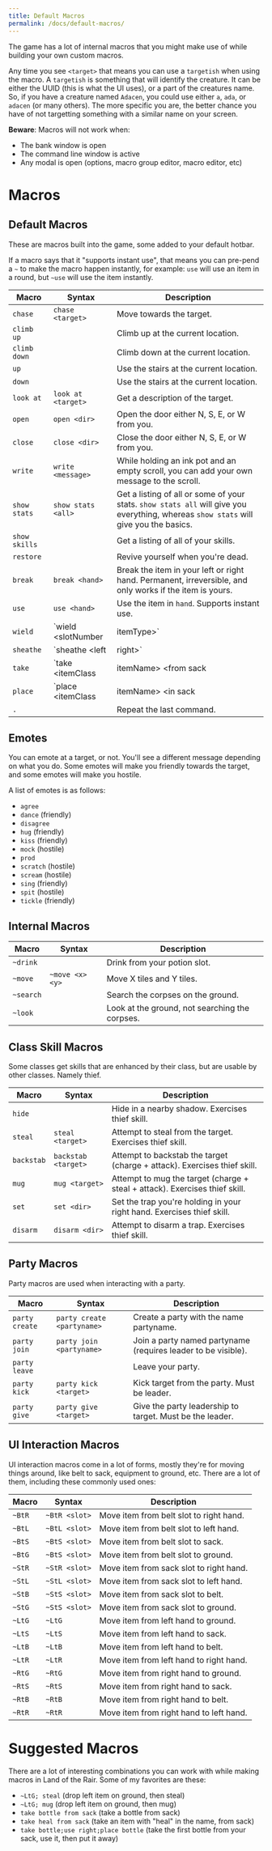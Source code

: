 ```yaml
---
title: Default Macros
permalink: /docs/default-macros/
---
```


The game has a lot of internal macros that you might make use of while building your own custom macros. 

Any time you see `<target>` that means you can use a `targetish` when using the macro. A `targetish` is something that will identify the creature. It can be either the UUID (this is what the UI uses), or a part of the creatures name. So, if you have a creature named `Adacen`, you could use either `a`, `ada`, or `adacen` (or many others). The more specific you are, the better chance you have of not targetting something with a similar name on your screen.

**Beware**: Macros will not work when:

* The bank window is open
* The command line window is active
* Any modal is open (options, macro group editor, macro editor, etc)

# Macros

## Default Macros

These are macros built into the game, some added to your default hotbar.

If a macro says that it "supports instant use", that means you can pre-pend a `~` to make the macro happen instantly, for example: `use` will use an item in a round, but `~use` will use the item instantly.

Macro | Syntax | Description
----- | ------ | -----------
`chase`               | `chase <target>` | Move towards the target.
`climb up`            | | Climb up at the current location.
`climb down`          | | Climb down at the current location.
`up`                  | | Use the stairs at the current location.
`down`                | | Use the stairs at the current location.
`look at`             | `look at <target>` | Get a description of the target.
`open`                | `open <dir>` | Open the door either N, S, E, or W from you.
`close`               | `close <dir>` | Close the door either N, S, E, or W from you.
`write`               | `write <message>` | While holding an ink pot and an empty scroll, you can add your own message to the scroll.
`show stats`          | `show stats <all>` | Get a listing of all or some of your stats. `show stats all` will give you everything, whereas `show stats` will give you the basics.
`show skills`         | | Get a listing of all of your skills.
`restore`             | | Revive yourself when you're dead.
`break`               | `break <hand>` | Break the item in your left or right hand. Permanent, irreversible, and only works if the item is yours.
`use`                 | `use <hand>` | Use the item in `hand`. Supports instant use.
`wield`               | `wield <slotNumber|itemType>` | Take an item from your belt and put it in the first available hand. Supports instant use.
`sheathe`             | `sheathe <left|right>` | Put the item in your left or right hand into your belt. Supports instant use.
`take`                | `take <itemClass|itemName> <from sack|belt|pouch>` | Take an item that matches itemClass or itemName from the specified container and put it into the first available hand.
`place`               | `place <itemClass|itemName> <in sack|belt|pouch>` | Take an item that matches itemClass or itemName from either the right or left hand and put it into the specified container.
`.`                   | | Repeat the last command.

## Emotes

You can emote at a target, or not. You'll see a different message depending on what you do. Some emotes will make you friendly towards the target, and some emotes will make you hostile.

A list of emotes is as follows:

* `agree`
* `dance` (friendly)
* `disagree`
* `hug` (friendly)
* `kiss` (friendly)
* `mock` (hostile)
* `prod`
* `scratch` (hostile)
* `scream` (hostile)
* `sing` (friendly)
* `spit` (hostile)
* `tickle` (friendly)

## Internal Macros

Macro | Syntax | Description
----- | ------ | -----------
`~drink`        | | Drink from your potion slot.
`~move`         | `~move <x> <y>` | Move X tiles and Y tiles.
`~search`       | | Search the corpses on the ground.
`~look`         | | Look at the ground, not searching the corpses.

## Class Skill Macros

Some classes get skills that are enhanced by their class, but are usable by other classes. Namely thief.

Macro | Syntax | Description
----- | ------ | -----------
`hide`      | | Hide in a nearby shadow. Exercises thief skill.
`steal`     | `steal <target>` | Attempt to steal from the target. Exercises thief skill. 
`backstab`  | `backstab <target>` | Attempt to backstab the target (charge + attack). Exercises thief skill.
`mug`       | `mug <target>` | Attempt to mug the target (charge + steal + attack). Exercises thief skill.
`set`       | `set <dir>`    | Set the trap you're holding in your right hand. Exercises thief skill.
`disarm`    | `disarm <dir>` | Attempt to disarm a trap. Exercises thief skill.

## Party Macros

Party macros are used when interacting with a party.

Macro | Syntax | Description
----- | ------ | -----------
`party create`      | `party create <partyname>` | Create a party with the name partyname.
`party join`        | `party join <partyname>`   | Join a party named partyname (requires leader to be visible).
`party leave`       | | Leave your party.
`party kick`        | `party kick <target>`      | Kick target from the party. Must be leader.
`party give`        | `party give <target>`      | Give the party leadership to target. Must be the leader.

## UI Interaction Macros

UI interaction macros come in a lot of forms, mostly they're for moving things around, like belt to sack, equipment to ground, etc. There are a lot of them, including these commonly used ones:

Macro | Syntax | Description
----- | ------ | -----------
`~BtR` | `~BtR <slot>` | Move item from belt slot to right hand.
`~BtL` | `~BtL <slot>` | Move item from belt slot to left hand.
`~BtS` | `~BtS <slot>` | Move item from belt slot to sack.
`~BtG` | `~BtS <slot>` | Move item from belt slot to ground.
`~StR` | `~StR <slot>` | Move item from sack slot to right hand.
`~StL` | `~StL <slot>` | Move item from sack slot to left hand.
`~StB` | `~StS <slot>` | Move item from sack slot to belt.
`~StG` | `~StS <slot>` | Move item from sack slot to ground.
`~LtG` | `~LtG` | Move item from left hand to ground.
`~LtS` | `~LtS` | Move item from left hand to sack.
`~LtB` | `~LtB` | Move item from left hand to belt.
`~LtR` | `~LtR` | Move item from left hand to right hand.
`~RtG` | `~RtG` | Move item from right hand to ground.
`~RtS` | `~RtS` | Move item from right hand to sack.
`~RtB` | `~RtB` | Move item from right hand to belt.
`~RtR` | `~RtR` | Move item from right hand to left hand.

# Suggested Macros

There are a lot of interesting combinations you can work with while making macros in Land of the Rair. Some of my favorites are these:

* `~LtG; steal` (drop left item on ground, then steal)
* `~LtG; mug` (drop left item on ground, then mug)
* `take bottle from sack` (take a bottle from sack)
* `take heal from sack` (take an item with "heal" in the name, from sack)
* `take bottle;use right;place bottle` (take the first bottle from your sack, use it, then put it away)
